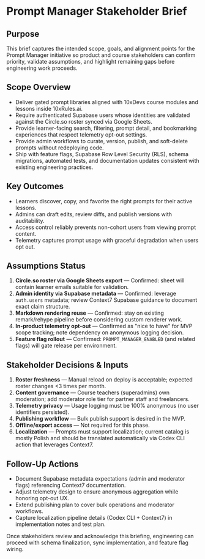 # Prompt Manager Stakeholder Brief

## Purpose
This brief captures the intended scope, goals, and alignment points for the Prompt Manager initiative so product and course stakeholders can confirm priority, validate assumptions, and highlight remaining gaps before engineering work proceeds.

## Scope Overview
- Deliver gated prompt libraries aligned with 10xDevs course modules and lessons inside 10xRules.ai.
- Require authenticated Supabase users whose identities are validated against the Circle.so roster synced via Google Sheets.
- Provide learner-facing search, filtering, prompt detail, and bookmarking experiences that respect telemetry opt-out settings.
- Provide admin workflows to curate, version, publish, and soft-delete prompts without redeploying code.
- Ship with feature flags, Supabase Row Level Security (RLS), schema migrations, automated tests, and documentation updates consistent with existing engineering practices.

## Key Outcomes
- Learners discover, copy, and favorite the right prompts for their active lessons.
- Admins can draft edits, review diffs, and publish versions with auditability.
- Access control reliably prevents non-cohort users from viewing prompt content.
- Telemetry captures prompt usage with graceful degradation when users opt out.

## Assumptions Status
1. **Circle.so roster via Google Sheets export** — Confirmed: sheet will contain learner emails suitable for validation.
2. **Admin identity via Supabase metadata** — Confirmed: leverage `auth.users` metadata; review Context7 Supabase guidance to document exact claim structure.
3. **Markdown rendering reuse** — Confirmed: stay on existing remark/rehype pipeline before considering custom renderer work.
4. **In-product telemetry opt-out** — Confirmed as "nice to have" for MVP scope tracking; note dependency on anonymous logging decision.
5. **Feature flag rollout** — Confirmed: `PROMPT_MANAGER_ENABLED` (and related flags) will gate release per environment.

## Stakeholder Decisions & Inputs
1. **Roster freshness** — Manual reload on deploy is acceptable; expected roster changes <3 times per month.
2. **Content governance** — Course teachers (superadmins) own moderation; add moderator role tier for partner staff and freelancers.
3. **Telemetry privacy** — Usage logging must be 100% anonymous (no user identifiers persisted).
4. **Publishing workflow** — Bulk publish support is desired in the MVP.
5. **Offline/export access** — Not required for this phase.
6. **Localization** — Prompts must support localization; current catalog is mostly Polish and should be translated automatically via Codex CLI action that leverages Context7.

## Follow-Up Actions
- Document Supabase metadata expectations (admin and moderator flags) referencing Context7 documentation.
- Adjust telemetry design to ensure anonymous aggregation while honoring opt-out UX.
- Extend publishing plan to cover bulk operations and moderator workflows.
- Capture localization pipeline details (Codex CLI + Context7) in implementation notes and test plan.

Once stakeholders review and acknowledge this briefing, engineering can proceed with schema finalization, sync implementation, and feature flag wiring.
